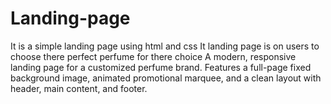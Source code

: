 # Landing-page
It is a simple landing page using html and css
It landing page is on users to choose there perfect perfume for there choice 
A modern, responsive landing page for a customized perfume brand. Features a full-page fixed background image, animated promotional marquee, and a clean layout with header, main content, and footer.


